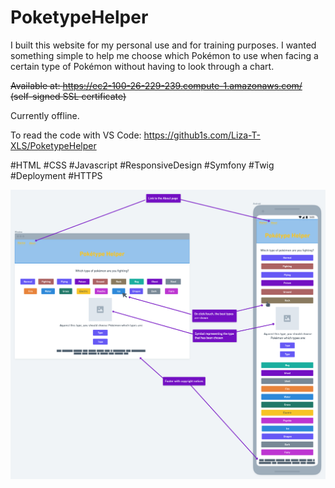 # PoketypeHelper

I built this website for my personal use and for training purposes.
I wanted something simple to help me choose which Pokémon to use when facing a certain type of Pokémon without having to look through a chart.

~~Available at: https://ec2-100-26-229-239.compute-1.amazonaws.com/
(self-signed SSL certificate)~~

Currently offline.

To read the code with VS Code: https://github1s.com/Liza-T-XLS/PoketypeHelper

#HTML #CSS #Javascript #ResponsiveDesign #Symfony #Twig #Deployment #HTTPS

![wireframe](/public/images/Poketype-HomepageWireframe2.png)
